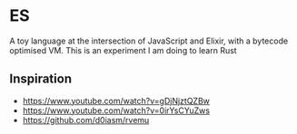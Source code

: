# ES

A toy language at the intersection of JavaScript and Elixir, with a bytecode optimised VM.
This is an experiment I am doing to learn Rust

## Inspiration

- https://www.youtube.com/watch?v=gDjNjztQZBw
- https://www.youtube.com/watch?v=0irYsCYuZws
- https://github.com/d0iasm/rvemu
